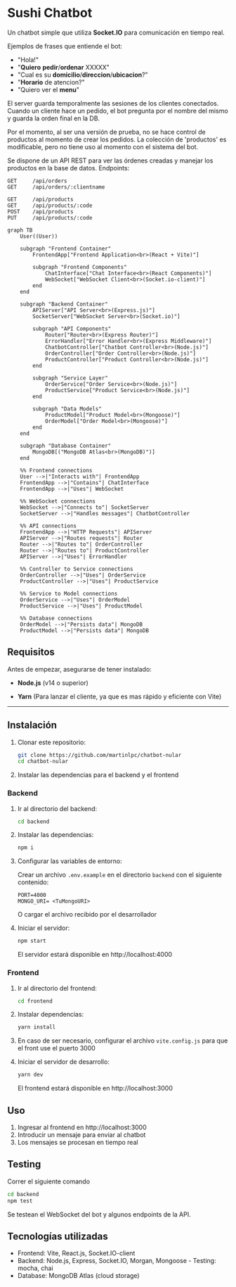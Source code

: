 # Sushi Chatbot

Un chatbot simple que utiliza **Socket.IO** para comunicación en tiempo real.

Ejemplos de frases que entiende el bot:

-   "Hola!"
-   "**Quiero** **pedir**/**ordenar** XXXXX"
-   "Cual es su **domicilio**/**direccion**/**ubicacion**?"
-   "**Horario** de atencion?"
-   "Quiero ver el **menu**"

El server guarda temporalmente las sesiones de los clientes conectados.
Cuando un cliente hace un pedido, el bot pregunta por el nombre del mismo y guarda la orden final en la DB.

Por el momento, al ser una versión de prueba, no se hace control de productos al momento de crear los pedidos.
La colección de 'productos' es modificable, pero no tiene uso al momento con el sistema del bot.

Se dispone de un API REST para ver las órdenes creadas y manejar los productos en la base de datos.
Endpoints:

```
GET     /api/orders
GET     /api/orders/:clientname

GET     /api/products
GET     /api/products/:code
POST    /api/products
PUT     /api/products/:code
```

```mermaid
graph TB
    User((User))

    subgraph "Frontend Container"
        FrontendApp["Frontend Application<br>(React + Vite)"]

        subgraph "Frontend Components"
            ChatInterface["Chat Interface<br>(React Components)"]
            WebSocket["WebSocket Client<br>(Socket.io-client)"]
        end
    end

    subgraph "Backend Container"
        APIServer["API Server<br>(Express.js)"]
        SocketServer["WebSocket Server<br>(Socket.io)"]

        subgraph "API Components"
            Router["Router<br>(Express Router)"]
            ErrorHandler["Error Handler<br>(Express Middleware)"]
            ChatbotController["Chatbot Controller<br>(Node.js)"]
            OrderController["Order Controller<br>(Node.js)"]
            ProductController["Product Controller<br>(Node.js)"]
        end

        subgraph "Service Layer"
            OrderService["Order Service<br>(Node.js)"]
            ProductService["Product Service<br>(Node.js)"]
        end

        subgraph "Data Models"
            ProductModel["Product Model<br>(Mongoose)"]
            OrderModel["Order Model<br>(Mongoose)"]
        end
    end

    subgraph "Database Container"
        MongoDB[("MongoDB Atlas<br>(MongoDB)")]
    end

    %% Frontend connections
    User -->|"Interacts with"| FrontendApp
    FrontendApp -->|"Contains"| ChatInterface
    FrontendApp -->|"Uses"| WebSocket

    %% WebSocket connections
    WebSocket -->|"Connects to"| SocketServer
    SocketServer -->|"Handles messages"| ChatbotController

    %% API connections
    FrontendApp -->|"HTTP Requests"| APIServer
    APIServer -->|"Routes requests"| Router
    Router -->|"Routes to"| OrderController
    Router -->|"Routes to"| ProductController
    APIServer -->|"Uses"| ErrorHandler

    %% Controller to Service connections
    OrderController -->|"Uses"| OrderService
    ProductController -->|"Uses"| ProductService

    %% Service to Model connections
    OrderService -->|"Uses"| OrderModel
    ProductService -->|"Uses"| ProductModel

    %% Database connections
    OrderModel -->|"Persists data"| MongoDB
    ProductModel -->|"Persists data"| MongoDB
```

## Requisitos

Antes de empezar, asegurarse de tener instalado:

-   **Node.js** (v14 o superior)

-   **Yarn** (Para lanzar el cliente, ya que es mas rápido y eficiente con Vite)

---

## Instalación

1. Clonar este repositorio:

    ```bash
    git clone https://github.com/martinlpc/chatbot-nular
    cd chatbot-nular
    ```

2. Instalar las dependencias para el backend y el frontend

### Backend

1. Ir al directorio del backend:

    ```bash
    cd backend
    ```

2. Instalar las dependencias:

    ```bash
    npm i
    ```

3. Configurar las variables de entorno:

    Crear un archivo `.env.example` en el directorio `backend` con el siguiente contenido:

    ```
    PORT=4000
    MONGO_URI= <TuMongoURI>
    ```

    O cargar el archivo recibido por el desarrollador

4. Iniciar el servidor:

    ```bash
    npm start
    ```

    El servidor estará disponible en http://localhost:4000

### Frontend

1. Ir al directorio del frontend:
    ```bash
    cd frontend
    ```
2. Instalar dependencias:
    ```bash
    yarn install
    ```
3. En caso de ser necesario, configurar el archivo `vite.config.js` para que el front use el puerto 3000

4. Iniciar el servidor de desarrollo:
    ```bash
    yarn dev
    ```
    El frontend estará disponible en http://localhost:3000

## Uso

1. Ingresar al frontend en http://localhost:3000
2. Introducir un mensaje para enviar al chatbot
3. Los mensajes se procesan en tiempo real

## Testing

Correr el siguiente comando

```bash
cd backend
npm test
```

Se testean el WebSocket del bot y algunos endpoints de la API.

## Tecnologías utilizadas

-   Frontend: Vite, React.js, Socket.IO-client
-   Backend: Node.js, Express, Socket.IO, Morgan, Mongoose - Testing: mocha, chai
-   Database: MongoDB Atlas (cloud storage)
